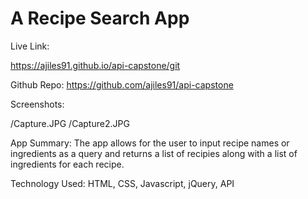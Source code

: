 # A Recipe Search App

Live Link:

<https://ajiles91.github.io/api-capstone/git>

Github Repo:
<https://github.com/ajiles91/api-capstone>

Screenshots:

/Capture.JPG
/Capture2.JPG

App Summary:
The app allows for the user to input recipe names or ingredients as a query and returns a list of recipies along with a list of ingredients for each recipe.

Technology Used:
HTML, CSS, Javascript, jQuery, API